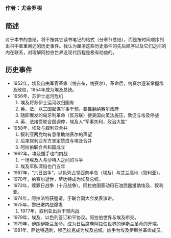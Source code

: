 
### 作者：尤金罗根

## 简述

对于本书的总结，将不按其它读书笔记的格式（分章节总结），而是按时间顺序列出书中着重阐述的历史事件。我认为厘清这些历史事件的先后顺序以及它们之间的内在联系，对理解阿拉伯世界近现代历程是极有助益的。

## 历史事件

* 1952年，埃及自由军官革命（纳吉布，纳赛尔）。革命后，纳赛尔逐渐掌握埃及政权，1954年成为埃及总统。
* 1956年，苏伊士运河危机
  1. 埃及将苏伊士运河收归国有
  2. 英、法、以三国密谋军事干预，要推翻纳赛尔政府
  3. 随即爆发的匈牙利革命（反苏联）使美国向英法施压，敦促与埃及停战
  4. 英、法接受联合国调停，埃及人“军事失利，政治大胜”
* 1958年，埃及与叙利亚合并
  1. 叙利亚两党均有意借助纳赛尔的声望
  2. 后来叙利亚军方坚定赞成与埃及合并
  3. 阿拉伯联合共和国成立
* 1962年，埃及插手也门内战
  1. 一场埃及人与沙特人之间的斗争
  2. 埃及军队深陷也门五年
* 1967年，“六日战争”。以色列占领西奈半岛（埃及）与艾兰高地（叙利亚）。
* 1970年，纳赛尔逝世，萨达特成为埃及总统。
* 1973年，赎罪日战争（十月战争）。阿拉伯国家动用石油武器援助埃及、叙利亚。
* 1974年，阿拉法特获邀请，于联合国大会发表演讲。
* 1975年，黎巴嫩内战爆发
  1. 1977年，叙利亚出兵干预内战
* 1979年，埃及、以色列签订和平协议。阿拉伯世界与埃及断交。
* 1979年，伊朗伊斯兰革命。成为日后席卷阿拉伯世界的伊斯兰革命的开端。
* 1981年，萨达特遇刺，穆巴拉克成为埃及总统。凶手为埃及伊斯兰革命成员。

